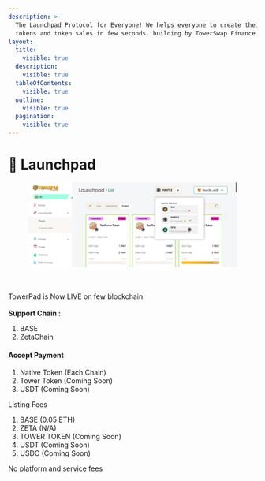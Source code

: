 ```yaml
---
description: >-
  The Launchpad Protocol for Everyone! We helps everyone to create their own
  tokens and token sales in few seconds. building by TowerSwap Finance
layout:
  title:
    visible: true
  description:
    visible: true
  tableOfContents:
    visible: true
  outline:
    visible: true
  pagination:
    visible: true
---
```


# 💎 Launchpad

<figure><img src="../../.gitbook/assets/Screenshot 2024-01-31 000106.png" alt=""><figcaption></figcaption></figure>

\
\
TowerPad is Now LIVE on few blockchain.\
\
**Support Chain :**

1. BASE
2. ZetaChain

#### Accept Payment

1. Native Token (Each Chain)
2. Tower Token (Coming Soon)
3. USDT  (Coming Soon)

Listing Fees

1. BASE (0.05 ETH)
2. ZETA (N/A)
3. TOWER TOKEN (Coming Soon)
4. USDT (Coming Soon)
5. USDC (Coming Soon)

No platform and service fees
